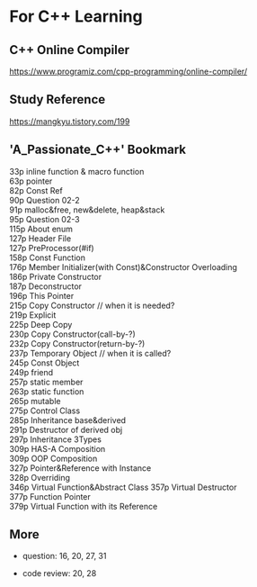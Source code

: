 # For C++ Learning


## C++ Online Compiler

https://www.programiz.com/cpp-programming/online-compiler/

## Study Reference

https://mangkyu.tistory.com/199

## 'A_Passionate_C++' Bookmark

33p inline function & macro function  
63p pointer  
82p Const Ref  
90p Question 02-2  
91p malloc&free, new&delete, heap&stack  
95p Question 02-3  
115p About enum  
127p Header File  
127p PreProcessor(#if)  
158p Const Function  
176p Member Initializer(with Const)&Constructor Overloading  
186p Private Constructor  
187p Deconstructor  
196p This Pointer  
215p Copy Constructor // when it is needed?  
219p Explicit  
225p Deep Copy  
230p Copy Constructor(call-by-?)  
232p Copy Constructor(return-by-?)  
237p Temporary Object // when it is called?  
245p Const Object  
249p friend  
257p static member  
263p static function  
265p mutable  
275p Control Class  
285p Inheritance base&derived  
291p Destructor of derived obj  
297p Inheritance 3Types  
309p HAS-A Composition  
309p OOP Composition  
327p Pointer&Reference with Instance  
328p Overriding  
346p Virtual Function&Abstract Class
357p Virtual Destructor  
377p Function Pointer  
379p Virtual Function with its Reference

## More 

- question: 16, 20, 27, 31

- code review: 20, 28
